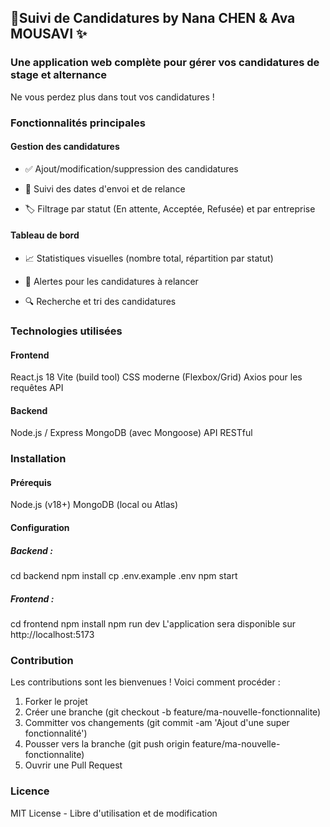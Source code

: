 ## 📝Suivi de Candidatures by Nana CHEN & Ava MOUSAVI ✨

### Une application web complète pour gérer vos candidatures de stage et alternance

Ne vous perdez plus dans tout vos candidatures !

### Fonctionnalités principales
#### Gestion des candidatures
- ✅ Ajout/modification/suppression des candidatures

- 📅 Suivi des dates d'envoi et de relance

- 🏷️ Filtrage par statut (En attente, Acceptée, Refusée) et par entreprise

#### Tableau de bord
- 📈 Statistiques visuelles (nombre total, répartition par statut)

- 🔔 Alertes pour les candidatures à relancer

- 🔍 Recherche et tri des candidatures

### Technologies utilisées
#### Frontend
React.js 18
Vite (build tool)
CSS moderne (Flexbox/Grid)
Axios pour les requêtes API

#### Backend
Node.js / Express
MongoDB (avec Mongoose)
API RESTful

### Installation
#### Prérequis
Node.js (v18+)
MongoDB (local ou Atlas)

#### Configuration
##### Backend :
cd backend
npm install
cp .env.example .env
npm start

##### Frontend :
cd frontend
npm install
npm run dev
L'application sera disponible sur http://localhost:5173

### Contribution
Les contributions sont les bienvenues ! Voici comment procéder :

1. Forker le projet
2. Créer une branche (git checkout -b feature/ma-nouvelle-fonctionnalite)
3. Committer vos changements (git commit -am 'Ajout d'une super fonctionnalité')
4. Pousser vers la branche (git push origin feature/ma-nouvelle-fonctionnalite)
5. Ouvrir une Pull Request

### Licence
MIT License - Libre d'utilisation et de modification
